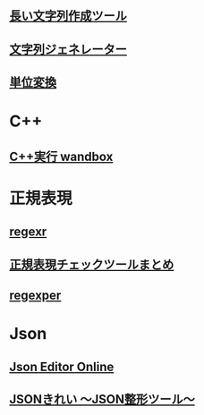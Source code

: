 ## [長い文字列作成ツール](https://tools.m-bsys.com/ex/long_text_maker.php)
## [文字列ジェネレーター](https://lazesoftware.com/tool/strgen/)
## [単位変換](https://www.convertworld.com/ja/)

# C++
## [C++実行 wandbox](https://wandbox.org/)

# 正規表現
## [regexr](https://regexr.com/)
## [正規表現チェックツールまとめ](https://qiita.com/aqril_1132/items/c185c7ad84c129e5a2df)
## [regexper](https://regexper.com/)

# Json
## [Json Editor Online](https://jsoneditoronline.org/)
## [JSONきれい ～JSON整形ツール～](https://tools.m-bsys.com/development_tooles/json-beautifier.php)

